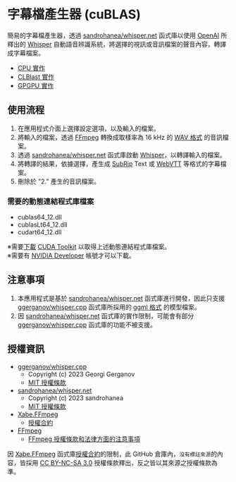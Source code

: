 # 字幕檔產生器 (cuBLAS)

簡易的字幕檔產生器，透過 [sandrohanea/whisper.net](https://github.com/sandrohanea/whisper.net) 函式庫以使用 [OpenAI](https://openai.com) 所釋出的 [Whisper](https://openai.com/research/whisper) 自動語音辨識系統，將選擇的視訊或音訊檔案的聲音內容，轉譯成字幕檔案。

- [CPU 實作](https://github.com/rubujo/SubtitleGenerator/tree/main)
- [CLBlast 實作](https://github.com/rubujo/SubtitleGenerator/tree/CLBlast)
- [GPGPU 實作](https://github.com/rubujo/SubtitleGenerator/tree/GPGPU)

## 使用流程

1. 在應用程式介面上選擇設定選項，以及輸入的檔案。
2. 將輸入的檔案，透過 [FFmpeg](https://ffmpeg.org/) 轉換成取樣率為 16 kHz 的 [WAV 格式](https://zh.wikipedia.org/zh-tw/WAV) 的音訊檔案。
3. 透過 [sandrohanea/whisper.net](https://github.com/sandrohanea/whisper.net) 函式庫啟動 [Whisper](https://openai.com/research/whisper)，以轉譯輸入的檔案。
4. 將轉譯的結果，依據選擇，產生成 [SubRip](https://zh.wikipedia.org/zh-tw/SubRip) Text 或 [WebVTT](https://developer.mozilla.org/zh-TW/docs/Web/API/WebVTT_API) 等格式的字幕檔案。
5. 刪除於 "2." 產生的音訊檔案。

### 需要的動態連結程式庫檔案

- cublas64_12.dll
- cublasLt64_12.dll
- cudart64_12.dll

※需要[下載](https://developer.nvidia.com/cuda-downloads) [CUDA Toolkit](https://developer.nvidia.com/cuda-toolkit) 以取得上述動態連結程式庫檔案。  
※需要有 [NVIDIA Developer](https://developer.nvidia.com/) 帳號才可以下載。

## 注意事項

1. 本應用程式是基於 [sandrohanea/whisper.net](https://github.com/sandrohanea/whisper.net) 函式庫進行開發，因此只支援 [ggerganov/whisper.cpp](https://github.com/ggerganov/whisper.cpp) 函式庫所採用的 [ggml 格式](https://github.com/ggerganov/whisper.cpp/tree/master/models) 的模型檔案。
2. 因 [sandrohanea/whisper.net](https://github.com/sandrohanea/whisper.net) 函式庫的實作限制，可能會有部分 [ggerganov/whisper.cpp](https://github.com/ggerganov/whisper.cpp) 函式庫的功能不被支援。

## 授權資訊

- [ggerganov/whisper.cpp](https://github.com/ggerganov/whisper.cpp)
   - Copyright (c) 2023  Georgi Gerganov
   - [MIT 授權條款](https://github.com/ggerganov/whisper.cpp/blob/master/LICENSE)
- [sandrohanea/whisper.net](https://github.com/sandrohanea/whisper.net)
   - Copyright (c) 2023 sandrohanea
   - [MIT 授權條款](https://github.com/sandrohanea/whisper.net/blob/main/LICENSE)
- [Xabe.FFmpeg](https://github.com/tomaszzmuda/Xabe.FFmpeg)
   - [授權合約](https://ffmpeg.xabe.net/license.html)
- [FFmpeg](https://ffmpeg.org/)
   - [FFmpeg 授權條款和法律方面的注意事項](https://ffmpeg.org/legal.html)

因 [Xabe.FFmpeg](https://github.com/tomaszzmuda/Xabe.FFmpeg) 函式庫[授權合約](https://ffmpeg.xabe.net/license.html)的限制，此 GitHub 倉庫內，`沒有標註來源`的內容，皆採用 [CC BY-NC-SA 3.0](https://creativecommons.org/licenses/by-nc-sa/3.0/) 授權條款釋出，反之皆以其來源之授權條款為準。
